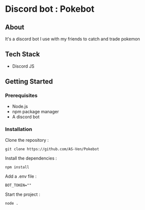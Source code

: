 # Discord bot : Pokebot

## About
It's a discord bot I use with my friends to catch and trade pokemon

## Tech Stack
- Discord JS

## Getting Started

### Prerequisites
- Node.js
- npm package manager
- A discord bot

### Installation

Clone the repository :
```
git clone https://github.com/AS-Ven/Pokebot
```

Install the dependencies :
```
npm install
```

Add a .env file :
```
BOT_TOKEN=""
```

Start the project :
```
node .
```
